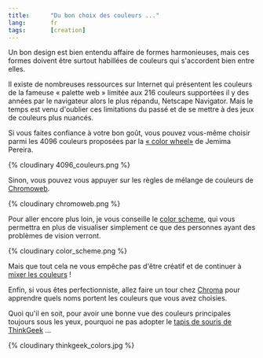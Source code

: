 ```yaml
---
title:      "Du bon choix des couleurs ..."
lang:       fr
tags:       [creation]
---
```


Un bon design est bien entendu affaire de formes harmonieuses, mais ces formes doivent être surtout habillées de couleurs qui s'accordent bien entre elles.

Il existe de nombreuses ressources sur Internet qui présentent les couleurs de la fameuse « palette web » limitée aux 216 couleurs supportées il y des années par le navigateur alors le plus répandu, Netscape Navigator. Mais le temps est venu d'oublier ces limitations du passé et de se mettre à des jeux de couleurs plus nuancés.


Si vous faites confiance à votre bon goût, vous pouvez vous-même choisir parmi les 4096 couleurs proposées par la [« color wheel»](http://www.ficml.org/jemimap/style/color/wheel.html) de Jemima Pereira.

{% cloudinary 4096_couleurs.png %}


Sinon, vous pouvez vous appuyer sur les règles de mélange de couleurs de [Chromoweb](http://www.smartpixel.net/chromoweb/fr/index.htm).

{% cloudinary chromoweb.png %}


Pour aller encore plus loin, je vous conseille le [color scheme](http://www.pixy.cz/apps/barvy/index-en.html), qui vous permettra en plus de visualiser simplement ce que des personnes ayant des problèmes de vision verront.

{% cloudinary color_scheme.png %}


Mais que tout cela ne vous empêche pas d'être créatif et de continuer à [mixer les couleurs](/2001/01/passez-vos-couleurs-au-mixer.html) !

Enfin, si vous êtes perfectionniste, allez faire un tour chez [Chroma](http://pourpre.com/chroma/) pour apprendre quels noms portent les couleurs que vous avez choisies.

Quoi qu'il en soit, pour avoir une bonne vue des couleurs principales toujours sous les yeux, pourquoi ne pas adopter le [tapis de souris de ThinkGeek](http://www.thinkgeek.com/computing/accessories/5b15/) ...

{% cloudinary thinkgeek_colors.jpg %}
